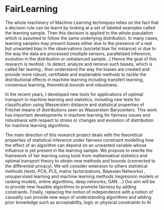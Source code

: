 # FairLearning

 The whole machinery of Machine Learning techniques relies on the fact that a decision rule can be learnt by looking at a set of labeled examples called the learning sample.  Then this decision is applied to the whole population which is assumed to follow the same underlying distribution. In many cases, learning samples may present biases either due to the presence of a real but unwanted bias in the observations (societal bias for instance) or due to the way the data are processed (multiple sensors, parallelized inference, evolution in the distribution or unbalanced sample...) Hence  the goal of this research is twofold :  to detect, analyze and remove such biases, which is called  fair leaning ;  then understand the way the biases are created and  provide more robust, certifiable and explainable methods to tackle the distributional effects in machine learning including transfert learning, consensus learning, theoretical bounds and robustness.

 In the recent years, I developed new tools for applications of optimal transport in machine learning and statistics, including new tests for classification using Wasserstein distance and statistical properties of Fréchet means of distributions seen as Wasserstein Barycenters. This work has important developments in machine learning for fairness issues and robustness with respect to stress or changes and evolution of distribution for machine learning algorithms.  
 
The main direction of this research project deals with the theoretical properties of statistical inference under fairness constraint modelling how the effect of an algorithm can depend on an unwanted variable whose influence is yet present in the learning sample.  We propose to rewrite the framework of fair learning using tools from mathematical statistics and optimal transport theory to obtain new methods and bounds (connected to the differential privacy). We will consider extension to  others statistical methods (tests, PCA, PLS,  matrix factorizations, Bayesian Networks) , unsupervised learning and machine learning methods (regression models or ranking models, online algorithms, deep networks, GAN ...) Our aim will be to provide new feasible algorithms to promote fairness by adding constraints. Finally, replacing the notion of independence with a notion of causality can provide new ways of understanding algorithms and adding prior knowledge such as acceptability, logic or physical constraints to AI
